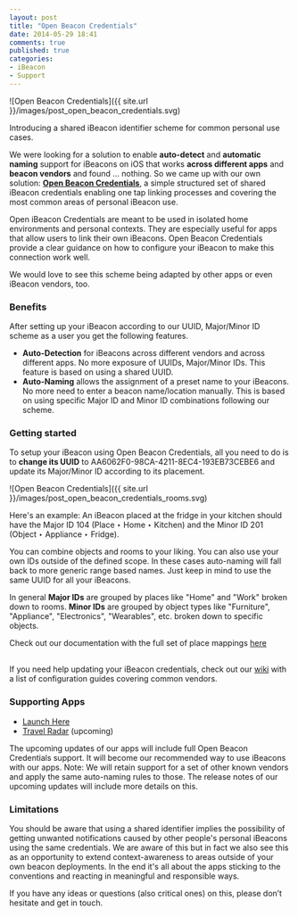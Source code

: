 ```yaml
---
layout: post
title: "Open Beacon Credentials"
date: 2014-05-29 18:41
comments: true
published: true
categories:
- iBeacon
- Support
---
```


![Open Beacon Credentials]({{ site.url }}/images/post_open_beacon_credentials.svg)

Introducing a shared iBeacon identifier scheme for common personal use cases.

We were looking for a solution to enable **auto-detect** and **automatic naming** support for iBeacons on iOS that works **across different apps** and **beacon vendors** and found … nothing. So we came up with our own solution: **[Open Beacon Credentials](https://github.com/AwwApps/Open-Beacon-Credentials)**, a simple structured set of shared iBeacon credentials enabling one tap linking processes and covering the most common areas of personal iBeacon use.

Open iBeacon Credentials are meant to be used in isolated home environments and personal contexts. They are especially useful for apps that allow users to link their own iBeacons. Open Beacon Credentials provide a clear guidance on how to configure your iBeacon to make this connection work well.

We would love to see this scheme being adapted by other apps or even iBeacon vendors, too.

### Benefits

After setting up your iBeacon according to our UUID, Major/Minor ID scheme as a user you get the following features.

* **Auto-Detection** for iBeacons across different vendors and across different apps. No more exposure of UUIDs, Major/Minor IDs. This feature is based on using a shared UUID.
* **Auto-Naming** allows the assignment of a preset name to your iBeacons. No more need to enter a beacon name/location manually. This is based on using specific Major ID and Minor ID combinations following our scheme.

### Getting started

To setup your iBeacon using Open Beacon Credentials, all you need to do is to **change its UUID** to <span class="marker">AA6062F0-98CA-4211-8EC4-193EB73CEBE6</span> and update its Major/Minor ID according to its placement.

![Open Beacon Credentials]({{ site.url }}/images/post_open_beacon_credentials_rooms.svg)

Here's an example: An iBeacon placed at the fridge in your kitchen should have the Major ID 104 (Place ‣ Home ‣ Kitchen) and the Minor ID 201 (Object ‣ Appliance ‣ Fridge).

You can combine objects and rooms to your liking. You can also use your own IDs outside of the defined scope. In these cases auto-naming will fall back to more generic range based names. Just keep in mind to use the same UUID for all your iBeacons.

In general **Major IDs** are grouped by places like "Home" and "Work" broken down to rooms. **Minor IDs** are grouped by object types like "Furniture", "Appliance", "Electronics", "Wearables", etc. broken down to specific objects.

<div class="comment" style="margin-bottom:30px;">
Check out our documentation with the full set of place mappings <a href="https://github.com/AwwApps/Open-Beacon-Credentials" title="Open Beacon Credential - A shared iBeacon identifier scheme for common personal use cases">here</a>
</div>

If you need help updating your iBeacon credentials, check out our [wiki](https://github.com/AwwApps/Open-Beacon-Credentials/wiki/Configuration-Guides) with a list of configuration guides covering common vendors.

### Supporting Apps

* [Launch Here](http://launchhere.awwapps.com)
* [Travel Radar](http://travelradar.awwapps.com) (upcoming)

The upcoming updates of our apps will include full Open Beacon Credentials support. It will become our recommended way to use iBeacons with our apps. Note: We will retain support for a set of other known vendors and apply the same auto-naming rules to those. The release notes of our upcoming updates will include more details on this.

### Limitations

You should be aware that using a shared identifier implies the possibility of getting unwanted notifications caused by other people's personal iBeacons using the same credentials. We are aware of this but in fact we also see this as an opportunity to extend context-awareness to areas outside of your own beacon deployments. In the end it's all about the apps sticking to the conventions and reacting in meaningful and responsible ways.

If you have any ideas or questions (also critical ones) on this, please don’t hesitate and get in touch.
